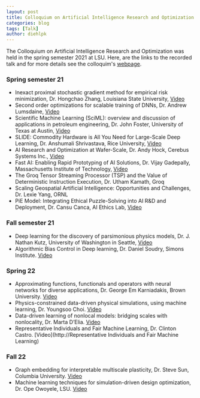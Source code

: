 ```yaml
---
layout: post
title: Colloquium on Artificial Intelligence Research and Optimization 
categories: blog
tags: [Talk]
author: diehlpk
---
```


The Colloquium on Artificial Intelligence Research and Optimization was held in the spring semester 2021 at LSU. Here, are the links to the recorded talk
and for more details see the colloquim's [webpage](https://stellar-group.org/research/distributed-machine-learning/).

### Spring semester 21

* Inexact proximal stochastic gradient method for empirical risk minimization, Dr. Hongchao Zhang, Louisiana State University, [Video](https://www.youtube.com/watch?v=rG0LLGraFDE&feature=youtu.be)
* Second order optimizations for scalable training of DNNs, Dr. Andrew Lumsdaine, [Video](https://www.youtube.com/watch?v=aAiDDINqTYw&feature=youtu.be)
* Scientific Machine Learning (SciML): overview and discussion of applications in petroleum engineering, Dr. John Foster, University of Texas at Austin, [Video](https://t.co/6J8acqQ5WY?amp=1)
* SLIDE: Commodity Hardware is All You Need for Large-Scale Deep Learning, Dr. Anshumali Shrivastava, Rice University, [Video](https://www.youtube.com/watch?v=l4RrGRxkgYI)
* AI Research and Optimization at Wafer-Scale, Dr. Andy Hock, Cerebus Systems Inc., [Video](https://www.youtube.com/watch?v=5sz99ny3fMI)
* Fast AI: Enabling Rapid Prototyping of AI Solutions, Dr. Vijay Gadepally, Massachusetts Institute of Technology, [Video](https://www.youtube.com/watch?v=_jhWoc1IE40)
* The Groq Tensor Streaming Processor (TSP) and the Value of Deterministic Instruction Execution, Dr. Utham Kamath, Groq
* Scaling Geospatial Artificial Intelligence: Opportunities and Challenges, Dr. Lexie Yang, ORNL
* PiE Model: Integrating Ethical Puzzle-Solving into AI R&D and Deployment, Dr. Cansu Canca, AI Ethics Lab, [Video](https://t.co/udzwkECe9J?amp=1)

### Fall semester 21

* Deep learning for the discovery of parsimonious physics models, Dr. J. Nathan Kutz, University of Washington in Seattle, [Video](https://youtu.be/ZkNAcTRRyuc)
* Algorithmic Bias Control in Deep learning, Dr. Daniel Soudry, Simons Institute. [Video](https://www.youtube.com/watch?v=zM-wf-3Vo3U)

### Spring 22

* Approximating functions, functionals and operators with neural networks for diverse applications, Dr. George Em Karniadakis, Brown University. [Video](https://youtu.be/U5yjfvo2_o8)
* Physics-constrained data-driven physical simulations, using machine learning, Dr. Youngsoo Choi. [Video](https://www.youtube.com/watch?v=VpQX7d0-JHc)
* Data-driven learning of nonlocal models: bridging scales with nonlocality, Dr. Marta D’Elia. [Video](https://www.youtube.com/watch?v=11qKsvOY0F8)
* Representative Individuals and Fair Machine Learning, Dr. Clinton Castro. [Video](http://Representative Individuals and Fair Machine Learning)

### Fall 22

* Graph embedding for interpretable multiscale plasticity, Dr. Steve Sun, Columbia University. [Video](https://youtu.be/Gy8dizCjA_Q)
* Machine learning techniques for simulation-driven design optimization, Dr. Ope Owoyele, LSU. [Video](https://youtu.be/GEMPJQk9jVo)
